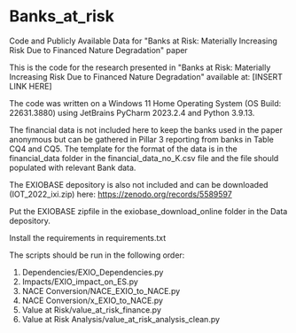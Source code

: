 # Banks_at_risk
Code and Publicly Available Data for "Banks at Risk: Materially Increasing Risk Due to Financed Nature Degradation" paper 

This is the code for the research presented in "Banks at Risk: Materially Increasing Risk Due to Financed Nature Degradation" available at: [INSERT LINK HERE]

The code was written on a Windows 11 Home Operating System (OS Build: 22631.3880) using JetBrains PyCharm 2023.2.4 and Python 3.9.13.

The financial data is not included here to keep the banks used in the paper anonymous but can be gathered in Pillar 3 reporting from banks in Table CQ4 and CQ5. The template for the format of the data is in the financial_data folder in the financial_data_no_K.csv file and the file should populated with relevant Bank data. 

The EXIOBASE depository is also not included and can be downloaded (IOT_2022_ixi.zip) here: https://zenodo.org/records/5589597

Put the EXIOBASE zipfile in the exiobase_download_online folder in the Data depository.

Install the requirements in requirements.txt 

The scripts should be run in the following order:
1. Dependencies/EXIO_Dependencies.py
2. Impacts/EXIO_impact_on_ES.py
3. NACE Conversion/NACE_EXIO_to_NACE.py
4. NACE Conversion/x_EXIO_to_NACE.py
5. Value at Risk/value_at_risk_finance.py
6. Value at Risk Analysis/value_at_risk_analysis_clean.py
